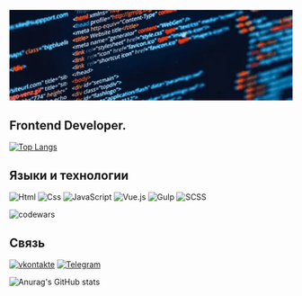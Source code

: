 ![Header](https://github.com/mutaev/mutaev/blob/main/assets/back.gif)


## Frontend Developer.

[![Top Langs](https://github-readme-stats.vercel.app/api/top-langs/?username=anuraghazra&layout=compact&theme=radical)](https://github.com/anuraghazra/github-readme-stats)










## Языки и технологии 
![Html](https://img.shields.io/badge/-Html-141a5e?style=for-the-badge&logo=html5&logoColor-47C5FB)
![Css](https://img.shields.io/badge/-Css-141a5e?style=for-the-badge&logo=CSS3&logoColor=blue)
![JavaScript](https://img.shields.io/badge/-JavaScript-141a5e?style=for-the-badge&logo=JavaScript&logoColor-47C5FB)
![Vue.js](https://img.shields.io/badge/-Vue.js-141a5e?style=for-the-badge&logo=JavaScript&logoColor-green)
![Gulp](https://img.shields.io/badge/GULP-141a5e.svg?style=for-the-badge&logo=gulp&logoColor=red)
![SCSS](https://img.shields.io/badge/SASS-141a5e.svg?style=for-the-badge&logo=SASS&logoColor=pink)

![codewars](https://www.codewars.com/users/mutaev/badges/large)

                    



## Связь
[![vkontakte](https://img.shields.io/badge/-vkontakte-090909?style=for-the-badge&logo=vk&logoColor-47C5FB)](https://vk.com/id349722072)
[![Telegram](https://img.shields.io/badge/-Telegram-090909?style=for-the-badge&logo=telegram&logoColor-47C5FB)](https://t.me/Mutaev10)


![Anurag's GitHub stats](https://github-readme-stats.vercel.app/api?username=mutaev&show_icons=true&theme=radical)


